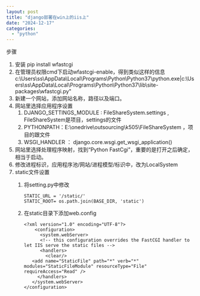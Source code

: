 ```yaml
---
layout: post
title: "django部署在win上的iis上"
date: "2024-12-17"
categories: 
  - "python"
---
```


步骤

1. 安装 pip install wfastcgi
2. 在管理员权限cmd下启动wfastcgi-enable，得到类似这样的信息 c:\\Users\\ss\\AppData\\Local\\Programs\\Python\\Python37\\python.exe|c:\\Users\\ss\\AppData\\Local\\Programs\\Python\\Python37\\lib\\site-packages\\wfastcgi.py"
3. 新建一个网站，添加网站名称，路径以及端口。
4. 网站里选择应用程序设置
    1. DJANGO\_SETTINGS\_MODULE : FileShareSystem.settings , FileShareSystem是项目，settings的文件
    2. PYTHONPATH：E:\\onedrive\\outsourcing\\k505\\FileShareSystem ，项目的跟文件
    3. WSGI\_HANDLER ： django.core.wsgi.get\_wsgi\_application()
5. 网站里选择处理程序映射，找到“Python FastCgi”，重要的是打开之后确定，相当于启动。
6. 修改进程标识，应用程序池/网站/进程模型/标识中，改为LocalSystem
7. static文件设置
    1. 将setting.py中修改
        
        ```
        STATIC_URL = '/static/'
        STATIC_ROOT= os.path.join(BASE_DIR, 'static')
        ```
        
    2. 在static目录下添加web.config
        
        ```
        <?xml version="1.0" encoding="UTF-8"?>
            <configuration>
              <system.webServer>
              <!-- this configuration overrides the FastCGI handler to let IIS serve the static files -->
              <handlers>
                <clear/>
           <add name="StaticFile" path="*" verb="*" modules="StaticFileModule" resourceType="File" requireAccess="Read" />
             </handlers>
           </system.webServer>
        </configuration>
        ```
